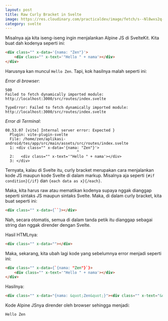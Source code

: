 ```yaml
---
layout: post
title: Raw Curly Bracket in Svelte
image: https://res.cloudinary.com/practicaldev/image/fetch/s--Nl8wxs2q--/c_limit%2Cf_auto%2Cfl_progressive%2Cq_auto%2Cw_880/https://dev-to-uploads.s3.amazonaws.com/uploads/articles/jfeadvedmdtc7pbd9lhj.png
category: svelte
---
```


Misalnya aja kita iseng-iseng ingin menjalankan Alpine JS di SvelteKit. Kita buat dah kodenya seperti ini:

```html
<div class="" x-data='{nama: "Zen"}'>
	<div class="" x-text='"Hello " + nama'></div>
</div>
```

Harusnya kan muncul `Hello Zen`. Tapi, kok hasilnya malah seperti ini:

_Error di browser_:

```
500
Failed to fetch dynamically imported module: http://localhost:3000/src/routes/index.svelte

TypeError: Failed to fetch dynamically imported module: http://localhost:3000/src/routes/index.svelte
```

_Error di Terminal_:

```
08.53.07 [vite] Internal server error: Expected }
  Plugin: vite-plugin-svelte
  File: /home/zen/aplikasi-android/tes/app/src/main/assets/src/routes/index.svelte
  1: <div class="" x-data='{nama: "Zen"}'>
                                ^
  2:   <div class="" x-text='"Hello " + nama'></div>
  3: </div>
```

Ternyata, kalau di Svelte itu, curly bracket merupakan cara menjalankan kode JS maupun kode Svelte di dalam markup. Misalnya aja seperti `{#if condition}{/if}` dan `{each data as x}{/each}`.

Maka, kita harus raw atau mematikan kodenya supaya nggak dianggap seperti sintaks JS maupun sintaks Svelte. Maka, di dalam curly bracket, kita buat seperti ini:

```html
<div class="" x-data={``}></div>
```

Nah, secara otomatis, semua di dalam tanda petik itu dianggap sebagai string dan nggak dirender dengan Svelte.

Hasil HTMLnya:

```html
<div class="" x-data=""></div>
```

Maka, sekarang, kita ubah lagi kode yang sebelumnya error menjadi seperti ini:

```html
<div class="" x-data={`{nama: "Zen"}`}>
	<div class="" x-text='"Hello " + nama'></div>
</div>
```

Hasilnya:

```html
<div class="" x-data="{nama: &quot;Zen&quot;}"><div class="" x-text="&quot;Hello &quot; + nama"></div></div>
```

Kode Alpine JSnya dirender oleh browser sehingga menjadi:

```
Hello Zen
```